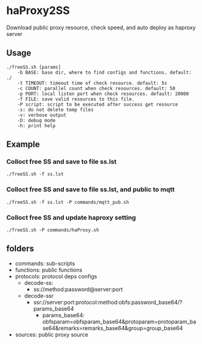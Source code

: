 # haProxy2SS
Download public proxy resource, check speed, and auto deploy as haproxy server

## Usage 
```
./freeSS.sh [params]
	-b BASE: base dir, where to find configs and functions. default: ./
	-t TIMEOUT: timeout time of check resource. default: 5s
	-c COUNT: parallel count when check resources. default: 50
	-p PORT: local listen port when check resources. default: 20000
	-f FILE: save valid resources to this file.
	-P script: script to be executed after success get resource
	-s: do not delete temp files
	-v: verbose output
	-D: debug mode
	-h: print help
```
## Example
### Colloct free SS and save to file ss.lst
```
./freeSS.sh -f ss.lst
```

### Colloct free SS and save to file ss.lst, and public to mqtt
```
./freeSS.sh -f ss.lst -P commands/mqtt_pub.sh
```

### Colloct free SS and update haproxy setting
```
./freeSS.sh -P commands/haProxy.sh
```


## folders
  - commands: sub-scripts
  - functions: public functions
  - protocols: protocol deps configs
    - decode-ss: 
      - ss://method:password@server:port
    - decode-ssr
      - ssr://server:port:protocol:method:obfs:password_base64/?params_base64
        - params_base64: obfsparam=obfsparam_base64&protoparam=protoparam_base64&remarks=remarks_base64&group=group_base64
  - sources: public proxy source
